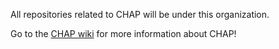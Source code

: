 All repositories related to CHAP will be under this organization.

Go to the [CHAP wiki](https://github.com/dhis2-chap/chap-core/wiki) for more information about CHAP!
